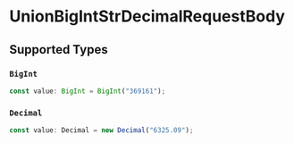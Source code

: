 # UnionBigIntStrDecimalRequestBody


## Supported Types

### `BigInt`

```typescript
const value: BigInt = BigInt("369161");
```

### `Decimal`

```typescript
const value: Decimal = new Decimal("6325.09");
```

